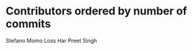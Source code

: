 # Contributors ordered by number of commits

Stefano Momo Loss <stefano10>
Har Preet Singh <singhhp1069>
